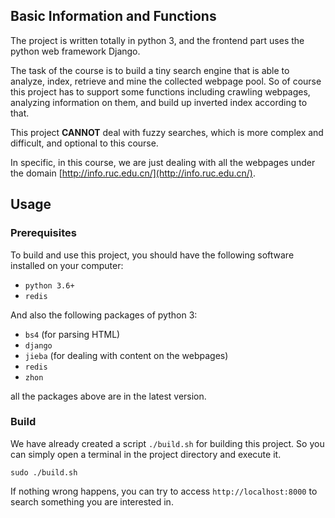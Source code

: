 ## Basic Information and Functions

The project is written totally in python 3, and the frontend part uses the python web framework Django.

The task of the course is to build a tiny search engine that is able to analyze, index, retrieve and mine the collected webpage pool. So of course this project has to support some functions including crawling webpages, analyzing information on them, and build up inverted index according to that.

This project **CANNOT** deal with fuzzy searches, which is more complex and difficult, and optional to this course.

In specific, in this course, we are just dealing with all the webpages under the domain [http://info.ruc.edu.cn/](http://info.ruc.edu.cn/).

## Usage

### Prerequisites

To build and use this project, you should have the following software installed on your computer:

+ `python 3.6+`
+ `redis`

And also the following packages of python 3:

+ `bs4` (for parsing HTML)
+ `django`
+ `jieba` (for dealing with content on the webpages)
+ `redis`
+ `zhon`

all the packages above are in the latest version.

### Build

We have already created a script `./build.sh` for building this project. So you can simply open a terminal in the project directory and execute it. 

```
sudo ./build.sh
```

If nothing wrong happens, you can try to access `http://localhost:8000` to search something you are interested in.
